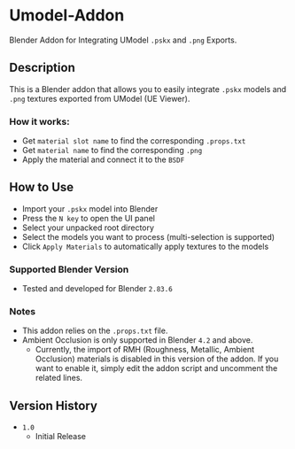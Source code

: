 # Umodel-Addon

Blender Addon for Integrating UModel ```.pskx``` and ```.png``` Exports.

## Description

This is a Blender addon that allows you to easily integrate ```.pskx``` models and ```.png``` textures exported from UModel (UE Viewer).

### How it works:

* Get ```material slot name``` to find the corresponding ```.props.txt```
* Get ```material name``` to find the corresponding ```.png```
* Apply the material and connect it to the ```BSDF```

## How to Use

* Import your ```.pskx``` model into Blender
* Press the ```N key``` to open the UI panel
* Select your unpacked root directory
* Select the models you want to process (multi-selection is supported)
* Click ```Apply Materials``` to automatically apply textures to the models

### Supported Blender Version

* Tested and developed for Blender ```2.83.6```

### Notes

* This addon relies on the ```.props.txt``` file.
* Ambient Occlusion is only supported in Blender ```4.2``` and above.
    * Currently, the import of RMH (Roughness, Metallic, Ambient Occlusion) materials is disabled in this version of the addon.
If you want to enable it, simply edit the addon script and uncomment the related lines.

## Version History

* ```1.0```
    * Initial Release
